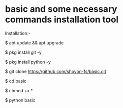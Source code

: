 # basic and some necessary commands installation tool

Installation:-

$ apt update && apt upgrade

$ pkg install git -y

$ pkg install python -y

$ git clone https://github.com/shovon-fs/basic.git

$ cd basic

$ chmod +x *

$ python basic
